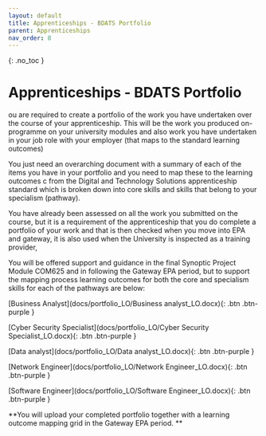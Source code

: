 ```yaml
---
layout: default
title: Apprenticeships - BDATS Portfolio
parent: Apprenticeships
nav_order: 8
---
```


{: .no_toc }

# Apprenticeships - BDATS Portfolio

ou are required to create a portfolio of the work you have undertaken over the course of your apprenticeship. This will be the work you produced on-programme on your university modules and also work you have undertaken in your job role with your employer (that maps to the standard learning outcomes)

You just need an overarching document with a summary of each of the items you have in your portfolio and you need to map these to the learning outcomes c from the Digital and Technology Solutions apprenticeship standard which is broken down into core skills and skills that belong to your specialism (pathway).

You have already been assessed on all the work you submitted on the course, but it is a requirement of the apprenticeship that you do complete a portfolio of your work and that is then checked when you move into EPA and gateway, it is also used when the University is inspected as a training provider,

You will be offered support and guidance in the final Synoptic Project Module COM625 and in following the Gateway EPA period, but to support the mapping process learning outcomes for both the core and specialism skills for each of the pathways are below:


[Business Analyst](docs/portfolio_LO/Business analyst_LO.docx){: .btn .btn-purple } 

[Cyber Security Specialist](docs/portfolio_LO/Cyber Security Specialist_LO.docx){: .btn .btn-purple } 

[Data analyst](docs/portfolio_LO/Data analyst_LO.docx){: .btn .btn-purple } 

[Network Engineer](docs/portfolio_LO/Network Engineer_LO.docx){: .btn .btn-purple } 

[Software Engineer](docs/portfolio_LO/Software Engineer_LO.docx){: .btn .btn-purple } 

**You will upload your completed portfolio together with a learning outcome mapping grid in the Gateway EPA period. 
**
